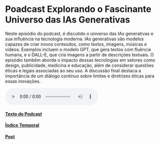 # Poadcast Explorando o Fascinante Universo das IAs Generativas

Neste episódio do podcast, é discutido o universo das IAs generativas e sua influência na tecnologia moderna. IAs generativas são modelos capazes de criar novos conteúdos, como textos, imagens, músicas e vídeos. Exemplos incluem o modelo GPT, que gera textos com fluência humana, e o DALL-E, que cria imagens a partir de descrições textuais. O episódio também aborda o impacto dessas tecnologias em setores como design, publicidade, medicina e educação, além de considerar questões éticas e legais associadas ao seu uso. A discussão final destaca a importância de um diálogo contínuo sobre limites e diretrizes éticas para essas inovações.

<audio controls>
  <source src="./PodcastAIGenerative.mp3" type="audio/mpeg">  
  #### [Podcast](https://g10van1.github.io/podcast-ai-generative/)
</audio>

#### [Texto do Podcast](Texto.md)

#### [Índice Temporal](IndiceTempo.md)

#### [Post](PostAIGenerative.md)
